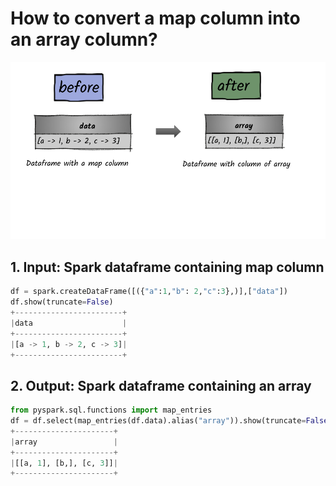 # How to convert a map column into an array column?

![](../../.gitbook/assets/2020_07_27_kleki-24-.png)



## 1.  Input:  Spark dataframe containing map column

```python
df = spark.createDataFrame([({"a":1,"b": 2,"c":3},)],["data"])
df.show(truncate=False)
+------------------------+
|data                    |
+------------------------+
|[a -> 1, b -> 2, c -> 3]|
+------------------------+
```

## 2.  Output: Spark dataframe containing an array

```python
from pyspark.sql.functions import map_entries
df = df.select(map_entries(df.data).alias("array")).show(truncate=False)
+----------------------+
|array                 |
+----------------------+
|[[a, 1], [b,], [c, 3]]|
+----------------------+
```



